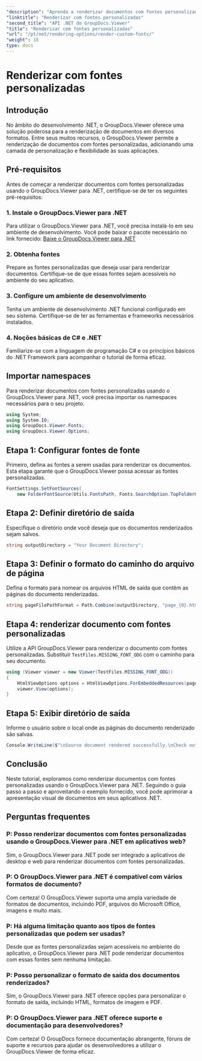 ```yaml
---
"description": "Aprenda a renderizar documentos com fontes personalizadas usando o GroupDocs.Viewer para .NET. Aprimore apresentações visuais sem esforço."
"linktitle": "Renderizar com fontes personalizadas"
"second_title": "API .NET do GroupDocs.Viewer"
"title": "Renderizar com fontes personalizadas"
"url": "/pt/net/rendering-options/render-custom-fonts/"
"weight": 18
type: docs
---
```

# Renderizar com fontes personalizadas

## Introdução
No âmbito do desenvolvimento .NET, o GroupDocs.Viewer oferece uma solução poderosa para a renderização de documentos em diversos formatos. Entre seus muitos recursos, o GroupDocs.Viewer permite a renderização de documentos com fontes personalizadas, adicionando uma camada de personalização e flexibilidade às suas aplicações.
## Pré-requisitos
Antes de começar a renderizar documentos com fontes personalizadas usando o GroupDocs.Viewer para .NET, certifique-se de ter os seguintes pré-requisitos:
### 1. Instale o GroupDocs.Viewer para .NET
Para utilizar o GroupDocs.Viewer para .NET, você precisa instalá-lo em seu ambiente de desenvolvimento. Você pode baixar o pacote necessário no link fornecido:
[Baixe o GroupDocs.Viewer para .NET](https://releases.groupdocs.com/viewer/net/)
### 2. Obtenha fontes
Prepare as fontes personalizadas que deseja usar para renderizar documentos. Certifique-se de que essas fontes sejam acessíveis no ambiente do seu aplicativo.
### 3. Configure um ambiente de desenvolvimento
Tenha um ambiente de desenvolvimento .NET funcional configurado em seu sistema. Certifique-se de ter as ferramentas e frameworks necessários instalados.
### 4. Noções básicas de C# e .NET
Familiarize-se com a linguagem de programação C# e os princípios básicos do .NET Framework para acompanhar o tutorial de forma eficaz.

## Importar namespaces
Para renderizar documentos com fontes personalizadas usando o GroupDocs.Viewer para .NET, você precisa importar os namespaces necessários para o seu projeto.

```csharp
using System;
using System.IO;
using GroupDocs.Viewer.Fonts;
using GroupDocs.Viewer.Options;
```

## Etapa 1: Configurar fontes de fonte
Primeiro, defina as fontes a serem usadas para renderizar os documentos. Esta etapa garante que o GroupDocs.Viewer possa acessar as fontes personalizadas.
```csharp
FontSettings.SetFontSources(
    new FolderFontSource(Utils.FontsPath, Fonts.SearchOption.TopFolderOnly));
```
## Etapa 2: Definir diretório de saída
Especifique o diretório onde você deseja que os documentos renderizados sejam salvos.
```csharp
string outputDirectory = "Your Document Directory";
```
## Etapa 3: Definir o formato do caminho do arquivo de página
Defina o formato para nomear os arquivos HTML de saída que contêm as páginas do documento renderizadas.
```csharp
string pageFilePathFormat = Path.Combine(outputDirectory, "page_{0}.html");
```
## Etapa 4: renderizar documento com fontes personalizadas
Utilize a API GroupDocs.Viewer para renderizar o documento com fontes personalizadas. Substituir `TestFiles.MISSING_FONT_ODG` com o caminho para seu documento.
```csharp
using (Viewer viewer = new Viewer(TestFiles.MISSING_FONT_ODG))
{
    HtmlViewOptions options = HtmlViewOptions.ForEmbeddedResources(pageFilePathFormat);
    viewer.View(options);
}
```
## Etapa 5: Exibir diretório de saída
Informe o usuário sobre o local onde as páginas do documento renderizado são salvas.
```csharp
Console.WriteLine($"\nSource document rendered successfully.\nCheck output in {outputDirectory}.");
```

## Conclusão
Neste tutorial, exploramos como renderizar documentos com fontes personalizadas usando o GroupDocs.Viewer para .NET. Seguindo o guia passo a passo e aproveitando o exemplo fornecido, você pode aprimorar a apresentação visual de documentos em seus aplicativos .NET.
## Perguntas frequentes
### P: Posso renderizar documentos com fontes personalizadas usando o GroupDocs.Viewer para .NET em aplicativos web?
Sim, o GroupDocs.Viewer para .NET pode ser integrado a aplicativos de desktop e web para renderizar documentos com fontes personalizadas.
### P: O GroupDocs.Viewer para .NET é compatível com vários formatos de documento?
Com certeza! O GroupDocs.Viewer suporta uma ampla variedade de formatos de documentos, incluindo PDF, arquivos do Microsoft Office, imagens e muito mais.
### P: Há alguma limitação quanto aos tipos de fontes personalizadas que podem ser usadas?
Desde que as fontes personalizadas sejam acessíveis no ambiente do aplicativo, o GroupDocs.Viewer para .NET pode renderizar documentos com essas fontes sem nenhuma limitação.
### P: Posso personalizar o formato de saída dos documentos renderizados?
Sim, o GroupDocs.Viewer para .NET oferece opções para personalizar o formato de saída, incluindo HTML, formatos de imagem e PDF.
### P: O GroupDocs.Viewer para .NET oferece suporte e documentação para desenvolvedores?
Com certeza! O GroupDocs fornece documentação abrangente, fóruns de suporte e recursos para ajudar os desenvolvedores a utilizar o GroupDocs.Viewer de forma eficaz.